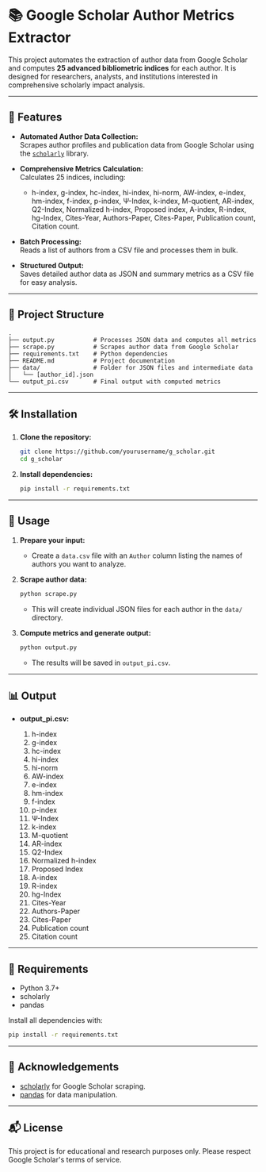 # 📚 Google Scholar Author Metrics Extractor

This project automates the extraction of author data from Google Scholar and computes **25 advanced bibliometric indices** for each author. It is designed for researchers, analysts, and institutions interested in comprehensive scholarly impact analysis.

---

## 🚀 Features

- **Automated Author Data Collection:**  
  Scrapes author profiles and publication data from Google Scholar using the [`scholarly`](https://github.com/scholarly-python-package/scholarly) library.

- **Comprehensive Metrics Calculation:**  
  Calculates 25 indices, including:
  - h-index, g-index, hc-index, hi-index, hi-norm, AW-index, e-index, hm-index, f-index, p-index, Ψ-Index, k-index, M-quotient, AR-index, Q2-Index, Normalized h-index, Proposed index, A-index, R-index, hg-Index, Cites-Year, Authors-Paper, Cites-Paper, Publication count, Citation count.

- **Batch Processing:**  
  Reads a list of authors from a CSV file and processes them in bulk.

- **Structured Output:**  
  Saves detailed author data as JSON and summary metrics as a CSV file for easy analysis.

---

## 📂 Project Structure

```
.
├── output.py           # Processes JSON data and computes all metrics
├── scrape.py           # Scrapes author data from Google Scholar
├── requirements.txt    # Python dependencies
├── README.md           # Project documentation
├── data/               # Folder for JSON files and intermediate data
│   └── [author_id].json
└── output_pi.csv       # Final output with computed metrics
```

---

## 🛠️ Installation

1. **Clone the repository:**
   ```sh
   git clone https://github.com/yourusername/g_scholar.git
   cd g_scholar
   ```

2. **Install dependencies:**
   ```sh
   pip install -r requirements.txt
   ```

---

## 📑 Usage

1. **Prepare your input:**
   - Create a `data.csv` file with an `Author` column listing the names of authors you want to analyze.

2. **Scrape author data:**
   ```sh
   python scrape.py
   ```
   - This will create individual JSON files for each author in the `data/` directory.

3. **Compute metrics and generate output:**
   ```sh
   python output.py
   ```
   - The results will be saved in `output_pi.csv`.

---

## 📊 Output

- **output_pi.csv:**

  1. h-index  
  2. g-index  
  3. hc-index  
  4. hi-index  
  5. hi-norm  
  6. AW-index  
  7. e-index  
  8. hm-index  
  9. f-index  
  10. p-index  
  11. Ψ-Index  
  12. k-index  
  13. M-quotient  
  14. AR-index  
  15. Q2-Index  
  16. Normalized h-index  
  17. Proposed Index  
  18. A-index  
  19. R-index  
  20. hg-Index  
  21. Cites-Year  
  22. Authors-Paper  
  23. Cites-Paper  
  24. Publication count  
  25. Citation count  

---

## 📝 Requirements

- Python 3.7+
- scholarly
- pandas

Install all dependencies with:
```sh
pip install -r requirements.txt
```

---

## 🙏 Acknowledgements

- [scholarly](https://github.com/scholarly-python-package/scholarly) for Google Scholar scraping.
- [pandas](https://pandas.pydata.org/) for data manipulation.

---

## 📬 License

This project is for educational and research purposes only. Please respect Google Scholar's terms of service.